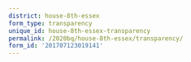 ```yaml
---
district: house-8th-essex
form_type: transparency
unique_id: house-8th-essex-transparency
permalink: /2020bq/house-8th-essex/transparency/
form_id: '201707123019141'
---
```

